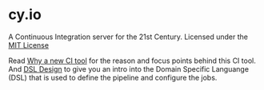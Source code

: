 cy.io
============

A Continuous Integration server for the 21st Century. Licensed under the [MIT License][0]

Read [Why a new CI tool][1] for the reason and focus points behind this CI tool. And [DSL Design][2] to give you an intro into the Domain Specific Languange (DSL) that is used to define the pipeline and configure the jobs.

[0]: LICENSE
[1]: docs/Why-a-new-CI-tool.md
[2]: docs/DSL-design.md

